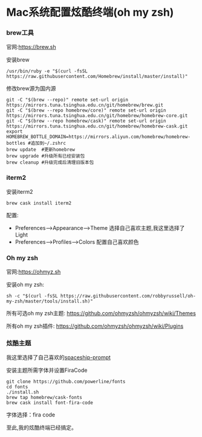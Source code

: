# Mac系统配置炫酷终端(oh my zsh)


### brew工具
官网:https://brew.sh

安装brew
```
/usr/bin/ruby -e "$(curl -fsSL https://raw.githubusercontent.com/Homebrew/install/master/install)"
```
修改brew源为国内源
```
git -C "$(brew --repo)" remote set-url origin https://mirrors.tuna.tsinghua.edu.cn/git/homebrew/brew.git
git -C "$(brew --repo homebrew/core)" remote set-url origin https://mirrors.tuna.tsinghua.edu.cn/git/homebrew/homebrew-core.git
git -C "$(brew --repo homebrew/cask)" remote set-url origin https://mirrors.tuna.tsinghua.edu.cn/git/homebrew/homebrew-cask.git
export HOMEBREW_BOTTLE_DOMAIN=https://mirrors.aliyun.com/homebrew/homebrew-bottles #追加到~/.zshrc
brew update  #更新homebrew
brew upgrade #升级所有已经安装包
brew cleanup #升级完成后清理旧版本包
```
### iterm2
安装iterm2
```
brew cask install iterm2
```
配置:

* Preferences-->Appearance-->Theme 选择自己喜欢主题,我这里选择了Light
* Preferences-->Profiles-->Colors 配置自己喜欢颜色

### Oh my zsh
官网:https://ohmyz.sh

安装oh my zsh:
```
sh -c "$(curl -fsSL https://raw.githubusercontent.com/robbyrussell/oh-my-zsh/master/tools/install.sh)"
```

所有可选oh my zsh主题: https://github.com/ohmyzsh/ohmyzsh/wiki/Themes

所有oh my zsh插件: https://github.com/ohmyzsh/ohmyzsh/wiki/Plugins

### 炫酷主题
我这里选择了自己喜欢的[spaceship-prompt](https://github.com/denysdovhan/spaceship-prompt)


安装主题所需字体并设置FiraCode
```
git clone https://github.com/powerline/fonts
cd fonts
./install.sh
brew tap homebrew/cask-fonts
brew cask install font-fira-code
```

字体选择：fira code

至此,我的炫酷终端已经搞定。

